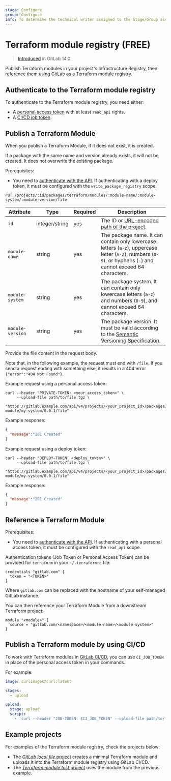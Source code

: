 ```yaml
---
stage: Configure
group: Configure
info: To determine the technical writer assigned to the Stage/Group associated with this page, see https://about.gitlab.com/handbook/engineering/ux/technical-writing/#assignments
---
```


# Terraform module registry **(FREE)**

> [Introduced](https://gitlab.com/groups/gitlab-org/-/epics/3221) in GitLab 14.0.

Publish Terraform modules in your project's Infrastructure Registry, then reference them using GitLab
as a Terraform module registry.

## Authenticate to the Terraform module registry

To authenticate to the Terraform module registry, you need either:

- A [personal access token](../../../api/index.md#personalprojectgroup-access-tokens) with at least `read_api` rights.
- A [CI/CD job token](../../../ci/jobs/ci_job_token.md).

## Publish a Terraform Module

When you publish a Terraform Module, if it does not exist, it is created.

If a package with the same name and version already exists, it will not be created. It does not overwrite the existing package.

Prerequisites:

- You need to [authenticate with the API](../../../api/index.md#authentication). If authenticating with a deploy token, it must be configured with the `write_package_registry` scope.

```plaintext
PUT /projects/:id/packages/terraform/modules/:module-name/:module-system/:module-version/file
```

| Attribute          | Type            | Required | Description                                                                                                                      |
| -------------------| --------------- | ---------| -------------------------------------------------------------------------------------------------------------------------------- |
| `id`               | integer/string  | yes      | The ID or [URL-encoded path of the project](../../../api/index.md#namespaced-path-encoding).                                    |
| `module-name`      | string          | yes      | The package name. It can contain only lowercase letters (`a-z`), uppercase letter (`A-Z`), numbers (`0-9`), or hyphens (`-`) and cannot exceed 64 characters.
| `module-system`    | string          | yes      | The package system. It can contain only lowercase letters (`a-z`) and numbers (`0-9`), and cannot exceed 64 characters.
| `module-version`   | string          | yes      | The package version. It must be valid according to the [Semantic Versioning Specification](https://semver.org/).

Provide the file content in the request body.

Note that, in the following example, the request must end with `/file`.
If you send a request ending with something else, it results in a 404
error `{"error":"404 Not Found"}`.

Example request using a personal access token:

```shell
curl --header "PRIVATE-TOKEN: <your_access_token>" \
     --upload-file path/to/file.tgz \
     "https://gitlab.example.com/api/v4/projects/<your_project_id>/packages/terraform/modules/my-module/my-system/0.0.1/file"
```

Example response:

```json
{
  "message":"201 Created"
}
```

Example request using a deploy token:

```shell
curl --header "DEPLOY-TOKEN: <deploy_token>" \
     --upload-file path/to/file.tgz \
     "https://gitlab.example.com/api/v4/projects/<your_project_id>/packages/terraform/modules/my-module/my-system/0.0.1/file"
```

Example response:

```json
{
  "message":"201 Created"
}
```

## Reference a Terraform Module

Prerequisites:

- You need to [authenticate with the API](../../../api/index.md#authentication). If authenticating with a personal access token, it must be configured with the `read_api` scope.

Authentication tokens (Job Token or Personal Access Token) can be provided for `terraform` in your `~/.terraformrc` file:

```plaintext
credentials "gitlab.com" {
  token = "<TOKEN>"
}
```

Where `gitlab.com` can be replaced with the hostname of your self-managed GitLab instance.

You can then reference your Terraform Module from a downstream Terraform project:

```plaintext
module "<module>" {
  source = "gitlab.com/<namespace>/<module-name>/<module-system>"
}
```

## Publish a Terraform module by using CI/CD

To work with Terraform modules in [GitLab CI/CD](../../../ci/index.md), you can use
`CI_JOB_TOKEN` in place of the personal access token in your commands.

For example:

```yaml
image: curlimages/curl:latest

stages:
  - upload

upload:
  stage: upload
  script:
    - 'curl --header "JOB-TOKEN: $CI_JOB_TOKEN" --upload-file path/to/file.tgz "${CI_API_V4_URL}/projects/${CI_PROJECT_ID}/packages/terraform/modules/my-module/my-system/0.0.1/file"'
```

## Example projects

For examples of the Terraform module registry, check the projects below:

- The [_GitLab local file_ project](https://gitlab.com/mattkasa/gitlab-local-file) creates a minimal Terraform module and uploads it into the Terraform module registry using GitLab CI/CD.
- The [_Terraform module test_ project](https://gitlab.com/mattkasa/terraform-module-test) uses the module from the previous example.
